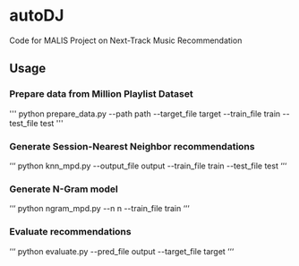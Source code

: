 # autoDJ
Code for MALIS Project on Next-Track Music Recommendation

## Usage

### Prepare data from Million Playlist Dataset

''' python prepare_data.py --path path --target_file target --train_file train --test_file test '''

### Generate Session-Nearest Neighbor recommendations 

‘‘‘ python knn_mpd.py --output_file output --train_file train --test_file test ‘‘‘

### Generate N-Gram model

‘‘‘ python ngram_mpd.py --n n --train_file train ‘‘‘

### Evaluate recommendations

‘‘‘ python evaluate.py --pred_file output --target_file target ‘‘‘



